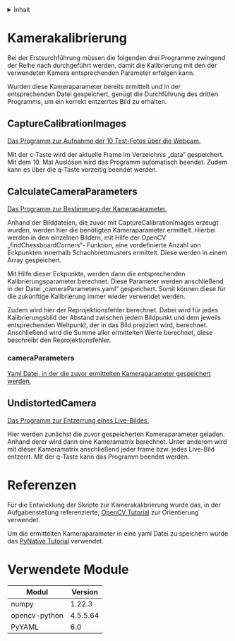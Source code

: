 <!-- TABLE OF CONTENTS -->
<details>
  <summary>Inhalt</summary>
  <ol>
    <li>
      <a href="#kamerakalibrierung">Kamerakalibrierung</a>
      <ul>
        <li><a href="#capturecalibrationimages">CaptureCalibrationImages</a></li>
        <li><a href="#calculatecameraparameters">CalculateCameraParameters</a>        
            <ul>
                <li><a href="#cameraparameters">cameraParameters</a></li>
            </ul>
        </li>   
        <li><a href="#undistortedcamera">Undistorted Camera</a></li>
      </ul>
    </li>
    <li><a href="#referenzen">Referenzen</a></li>
    <li><a href="#verwendete-module">Verwendete Module</a></li>
  </ol>
</details>

# Kamerakalibrierung
Bei der Erstsurchführung müssen die folgenden drei Programme zwingend der Reihe nach durchgeführt werden, damit die Kalibrierung mit den der verwendeten Kamera entsprechenden Parameter erfolgen kann. 

Wurden diese Kameraparameter bereits ermittelt und in der entsprechenden Datei gespeichert, genügt die Durchführung des dritten Programms, um ein korrekt entzerrtes Bild zu erhalten.


## CaptureCalibrationImages
[Das Programm zur Aufnahme der 10 Test-Fotos über die Webcam.](CaptureCalibrationImages.py)

Mit der c-Taste wird der aktuelle Frame im Verzeichnis „data“ gespeichert. Mit dem 10. Mal Auslösen wird das Programm automatisch beendet. Zudem kann es über die q-Taste vorzeitig beendet werden.

## CalculateCameraParameters
[Das Programm zur Bestimmung der Kameraparameter.](CalculateCameraParameters.py)

Anhand der Bilddateien, die zuvor mit CaptureCalibrationImages erzeugt wurden, werden hier die benötigten Kameraparameter ermittelt. Hierbei werden in den einzelnen Bildern, mit Hilfe der OpenCV „findChessboardCorners“- Funktion, eine vordefinierte Anzahl von Eckpunkten innerhalb Schachbrettmusters ermittelt. Diese werden in einem Array gespeichert. 

Mit Hilfe dieser Eckpunkte, werden dann die entsprechenden Kalibrierungsparameter berechnet. Diese Parameter werden anschließend in der Datei „cameraParameters.yaml“ gespeichert. Somit können diese für die zukünftige Kalibrierung immer wieder verwendet werden.

Zudem wird hier der Reprojektionsfehler berechnet. Dabei wird für jedes Kalibrierungsbild der Abstand zwischen jedem Bildpunkt und dem jeweils entsprechenden Weltpunkt, der in das Bild projiziert wird, berechnet. Anschließend wird die Summe aller ermittelten Werte berechnet, diese beschreibt den Reprojektionsfehler.

### cameraParameters
[Yaml Datei, in der die zuvor ermittelten Kameraparameter gespeichert werden.](data/cameraParameters.yaml)

## UndistortedCamera
[Das Programm zur Entzerrung eines Live-Bildes.](UndistortedCamera.py)

Hier werden zunächst die zuvor gespeicherten Kameraparameter geladen. Anhand derer wird dann eine Kameramatrix berechnet. Unter anderem wird mit dieser Kameramatrix anschließend jeder frame bzw. jedes Live-Bild entzerrt. 
Mit der q-Taste kann das Programm beendet werden.


# Referenzen
Für die Entwicklung der Skripte zur Kamerakalibrierung wurde das, in der Aufgabenstellung referenzierte, [OpenCV Tutorial](https://docs.opencv.org/4.5.5/dc/dbb/tutorial_py_calibration.html) zur Orientierung verwendet. 

Um die ermittelten Kameraparameter in eine yaml Datei zu speichern wurde das [PyNative Tutorial](https://pynative.com/python-yaml/) verwendet.

# Verwendete Module
|Modul          |Version    |
|---------------|-----------|
|numpy          |1.22.3     |
|opencv-python  |4.5.5.64   |
|PyYAML         |6.0        |
